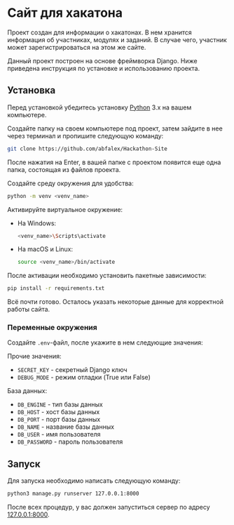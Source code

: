 # Сайт для хакатона

Проект создан для информации о хакатонах. В нем хранится информация об участниках, модулях и заданий. В случае чего, участник может зарегистрироваться на этом же сайте.

Данный проект построен на основе фреймворка Django. Ниже приведена инструкция по установке и использованию проекта.

## Установка
Перед установкой убедитесь установку [Python](https://www.python.org/) 3.x на вашем компьютере.

Создайте папку на своем компьютере под проект, затем зайдите в нее через терминал и пропишите следующую команду:

```bash
git clone https://github.com/abfalex/Hackathon-Site
```

После нажатия на Enter, в вашей папке с проектом появится еще одна папка, состоящая из файлов проекта.

Создайте среду окружения для удобства:

   ```bash
   python -m venv <venv_name>
   ```

Активируйте виртуальное окружение:

  - На Windows:

     ```bash
     <venv_name>\Scripts\activate
     ```

- На macOS и Linux:

     ```bash
     source <venv_name>/bin/activate
     ```

После активации необходимо установить пакетные зависимости:

```bash
pip install -r requirements.txt
```

Всё почти готово. Осталось указать некоторые данные для корректной работы сайта.

### Переменные окружения
Создайте `.env`-файл, после укажите в нем следующие значения:

Прочие значения:
- `SECRET_KEY` - секретный Django ключ
- `DEBUG_MODE` - режим отладки (True или False)

База данных:
- `DB_ENGINE` - тип базы данных
- `DB_HOST` - хост базы данных
- `DB_PORT` - порт базы данных
- `DB_NAME` - название базы данных
- `DB_USER` - имя пользователя
- `DB_PASSWORD` - пароль пользователя

## Запуск

Для запуска необходимо написать следующую команду:

```bash
python3 manage.py runserver 127.0.0.1:8000
```

После всех процедур, у вас должен запуститься сервер по адресу [127.0.0.1:8000](http://http://127.0.0.1:8000).
